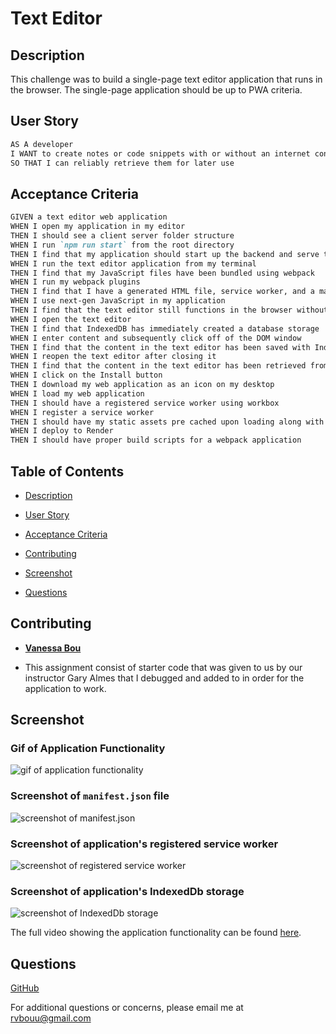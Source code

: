 # Text Editor

## Description

This challenge was to build a single-page text editor application that runs in the browser. The single-page application should be up to PWA criteria.

## User Story

```md
AS A developer
I WANT to create notes or code snippets with or without an internet connection
SO THAT I can reliably retrieve them for later use
```

## Acceptance Criteria

```md
GIVEN a text editor web application
WHEN I open my application in my editor
THEN I should see a client server folder structure
WHEN I run `npm run start` from the root directory
THEN I find that my application should start up the backend and serve the client
WHEN I run the text editor application from my terminal
THEN I find that my JavaScript files have been bundled using webpack
WHEN I run my webpack plugins
THEN I find that I have a generated HTML file, service worker, and a manifest file
WHEN I use next-gen JavaScript in my application
THEN I find that the text editor still functions in the browser without errors
WHEN I open the text editor
THEN I find that IndexedDB has immediately created a database storage
WHEN I enter content and subsequently click off of the DOM window
THEN I find that the content in the text editor has been saved with IndexedDB
WHEN I reopen the text editor after closing it
THEN I find that the content in the text editor has been retrieved from our IndexedDB
WHEN I click on the Install button
THEN I download my web application as an icon on my desktop
WHEN I load my web application
THEN I should have a registered service worker using workbox
WHEN I register a service worker
THEN I should have my static assets pre cached upon loading along with subsequent pages and static assets
WHEN I deploy to Render
THEN I should have proper build scripts for a webpack application
```

## Table of Contents

* [Description](#description)

* [User Story](#user-story)

* [Acceptance Criteria](#acceptance-criteria)

* [Contributing](#contributing)

* [Screenshot](#screenshot)

* [Questions](#questions)

## Contributing

* [**Vanessa Bou**](https://github.com/rvbouu)
 
 * This assignment consist of starter code that was given to us by our instructor Gary Almes that I debugged and added to in order for the application to work.

## Screenshot

### Gif of Application Functionality
![gif of application functionality](./images/categories.gif)

### Screenshot of `manifest.json` file
![screenshot of manifest.json](./images/products.gif)

### Screenshot of application's registered service worker
![screenshot of registered service worker](./images/tags.gif)

### Screenshot of application's IndexedDb storage
![screenshot of IndexedDb storage](./images/tags.gif)



The full video showing the application functionality can be found [here](https://drive.google.com/file/d/1s7N0ClafLIgskt6gIZb_Ynp5ANdq8Xx3/view?usp=sharing).

## Questions

  [GitHub](https://github.com/rvbouu)

  For additional questions or concerns, please email me at rvbouu@gmail.com
